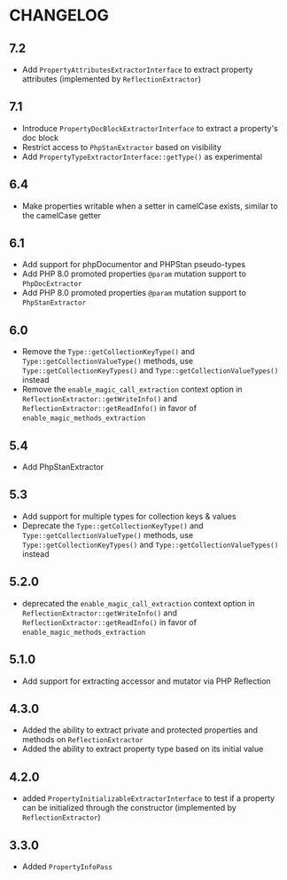 CHANGELOG
=========

7.2
---

 * Add `PropertyAttributesExtractorInterface` to extract property attributes (implemented by `ReflectionExtractor`)

7.1
---

 * Introduce `PropertyDocBlockExtractorInterface` to extract a property's doc block
 * Restrict access to `PhpStanExtractor` based on visibility
 * Add `PropertyTypeExtractorInterface::getType()` as experimental

6.4
---

 * Make properties writable when a setter in camelCase exists, similar to the camelCase getter

6.1
---

 * Add support for phpDocumentor and PHPStan pseudo-types
 * Add PHP 8.0 promoted properties `@param` mutation support to `PhpDocExtractor`
 * Add PHP 8.0 promoted properties `@param` mutation support to `PhpStanExtractor`

6.0
---

 * Remove the `Type::getCollectionKeyType()` and `Type::getCollectionValueType()` methods, use `Type::getCollectionKeyTypes()` and `Type::getCollectionValueTypes()` instead
 * Remove the `enable_magic_call_extraction` context option in `ReflectionExtractor::getWriteInfo()` and `ReflectionExtractor::getReadInfo()` in favor of `enable_magic_methods_extraction`

5.4
---

 * Add PhpStanExtractor

5.3
---

 * Add support for multiple types for collection keys & values
 * Deprecate the `Type::getCollectionKeyType()` and `Type::getCollectionValueType()` methods, use `Type::getCollectionKeyTypes()` and `Type::getCollectionValueTypes()` instead

5.2.0
-----

 * deprecated the `enable_magic_call_extraction` context option in `ReflectionExtractor::getWriteInfo()` and `ReflectionExtractor::getReadInfo()` in favor of `enable_magic_methods_extraction`

5.1.0
-----

 * Add support for extracting accessor and mutator via PHP Reflection

4.3.0
-----

 * Added the ability to extract private and protected properties and methods on `ReflectionExtractor`
 * Added the ability to extract property type based on its initial value

4.2.0
-----

 * added `PropertyInitializableExtractorInterface` to test if a property can be initialized through the constructor (implemented by `ReflectionExtractor`)

3.3.0
-----

 * Added `PropertyInfoPass`
